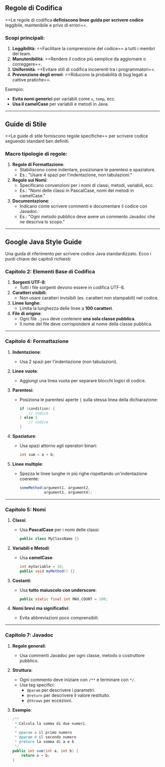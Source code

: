 ## **Regole di Codifica**

==Le regole di codifica **definiscono linee guida per scrivere codice** leggibile, mantenibile e privo di errori==.

### **Scopi principali**:

1. **Leggibilità**: ==Facilitare la comprensione del codice== a tutti i membri del team.
2. **Manutenibilità**: ==Rendere il codice più semplice da aggiornare o correggere==.
3. **Uniformità**: ==Evitare stili di codifica incoerenti tra i programmatori==.
4. **Prevenzione degli errori**: ==Riducono la probabilità di bug legati a cattive pratiche==.

Esempio:

- **Evita nomi generici** per variabili come `x`, `temp`, ecc.
- **Usa il camelCase** per variabili e metodi in Java.

---

## **Guide di Stile**

==Le guide di stile forniscono regole specifiche== per scrivere codice seguendo standard ben definiti.

### **Macro tipologie di regole**:

1. **Regole di Formattazione**:
    - Stabiliscono come indentare, posizionare le parentesi e spaziature.
    - Es.: "Usare 4 spazi per l'indentazione, non tabulazioni."
2. **Regole sui Nomi**:
    - Specificano convenzioni per i nomi di classi, metodi, variabili, ecc.
    - Es.: "Nomi delle classi in PascalCase, nomi dei metodi in camelCase."
3. **Documentazione**:
    - Indicano come scrivere commenti e documentare il codice con Javadoc.
    - Es.: "Ogni metodo pubblico deve avere un commento Javadoc che ne descriva lo scopo."

---

## **Google Java Style Guide**

Una guida di riferimento per scrivere codice Java standardizzato. Ecco i punti chiave dei capitoli richiesti:

### **Capitolo 2: Elementi Base di Codifica**

1. **Sorgenti UTF-8**:
    - Tutti i file sorgenti devono essere in codifica UTF-8.
2. **Caratteri visibili**:
    - Non usare caratteri invisibili (es. caratteri non stampabili) nel codice.
3. **Linee lunghe**:
    - Limita la lunghezza delle linee a **100 caratteri**.
4. **File di origine**:
    - Ogni file `.java` deve contenere **una sola classe pubblica**.
    - Il nome del file deve corrispondere al nome della classe pubblica.

---

### **Capitolo 4: Formattazione**

1. **Indentazione**:
    - Usa 2 spazi per l'indentazione (non tabulazioni).
2. **Linee vuote**:
    - Aggiungi una linea vuota per separare blocchi logici di codice.
3. **Parentesi**:
    - Posiziona le parentesi aperte `{` sulla stessa linea della dichiarazione:
        
        ```java
        if (condition) {
            // codice
        } else {
            // codice
        }
        ```
        
4. **Spaziature**:
    - Usa spazi attorno agli operatori binari:
        
        ```java
        int sum = a + b;
        ```
        
5. **Linee multiple**:
    - Spezza le linee lunghe in più righe rispettando un'indentazione coerente:
        
        ```java
        someMethod(argument1, argument2,
                   argument3, argument4);
        ```
        

---

### **Capitolo 5: Nomi**

1. **Classi**:
    - Usa **PascalCase** per i nomi delle classi:
        
        ```java
        public class MyClassName {}
        ```
        
2. **Variabili e Metodi**:
    - Usa **camelCase**:
        
        ```java
        int myVariable = 10;
        public void myMethod() {}
        ```
        
3. **Costanti**:
    - Usa **tutto maiuscolo con underscore**:
        
        ```java
        public static final int MAX_COUNT = 100;
        ```
        
4. **Nomi brevi ma significativi**:
    - Evita abbreviazioni poco comprensibili.

---

### **Capitolo 7: Javadoc**

1. **Regole generali**:
    - Usa commenti Javadoc per ogni classe, metodo o costruttore pubblico.
2. **Struttura**:
    - Ogni commento deve iniziare con `/**` e terminare con `*/`.
    - Usa tag specifici:
        - `@param` per descrivere i parametri.
        - `@return` per descrivere il valore restituito.
        - `@throws` per eccezioni.
3. **Esempio**:
    
    ```java
    /**
     * Calcola la somma di due numeri.
     *
     * @param a il primo numero
     * @param b il secondo numero
     * @return la somma di a e b
     */
    public int sum(int a, int b) {
        return a + b;
    }
    ```
    